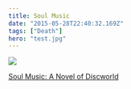 ```yaml
---
title: Soul Music
date: "2015-05-28T22:40:32.169Z"
tags: ["Death"]
hero: "test.jpg"
---
```


<a target="_blank"  href="https://www.amazon.com/gp/product/0062237411/ref=as_li_tl?ie=UTF8&camp=1789&creative=9325&creativeASIN=0062237411&linkCode=as2&tag=onionblossom-20&linkId=78dba5397725fa54ef36cd460e5f4c76"><img border="0" src="//ws-na.amazon-adsystem.com/widgets/q?_encoding=UTF8&MarketPlace=US&ASIN=0062237411&ServiceVersion=20070822&ID=AsinImage&WS=1&Format=_SL250_&tag=onionblossom-20" ></a><img src="//ir-na.amazon-adsystem.com/e/ir?t=onionblossom-20&l=am2&o=1&a=0062237411" width="1" height="1" border="0" alt="" style="border:none !important; margin:0px !important;" />

<a target="_blank" href="https://www.amazon.com/gp/product/0062237411/ref=as_li_tl?ie=UTF8&camp=1789&creative=9325&creativeASIN=0062237411&linkCode=as2&tag=onionblossom-20&linkId=670e9eb1f4df925642f800159cf1df19">Soul Music: A Novel of Discworld</a><img src="//ir-na.amazon-adsystem.com/e/ir?t=onionblossom-20&l=am2&o=1&a=0062237411" width="1" height="1" border="0" alt="" style="border:none !important; margin:0px !important;" />
